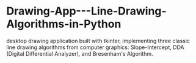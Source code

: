 # Drawing-App---Line-Drawing-Algorithms-in-Python
 desktop drawing application built with tkinter, implementing three classic line drawing algorithms from computer graphics: Slope-Intercept, DDA (Digital Differential Analyzer), and Bresenham's Algorithm.
